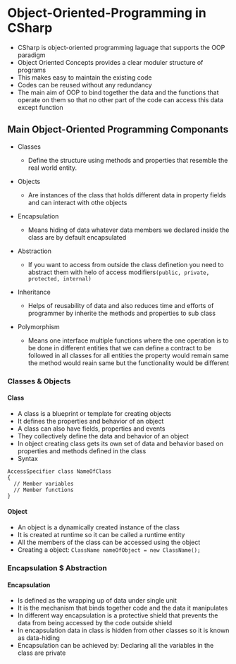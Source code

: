 # Object-Oriented-Programming in CSharp

  * CSharp is object-oriented programming laguage that supports the OOP paradigm
  * Object Oriented Concepts provides a clear moduler structure of programs
  * This makes easy to maintain the existing code
  * Codes can be reused without any redundancy
  * The main aim of OOP to bind together the data and the functions that operate on them so that no other part of the code can access this data except function

## Main Object-Oriented Programming Componants

  * Classes
    * Define the structure using methods and properties that resemble the real world entity.
  * Objects
    * Are instances of the class that holds different data in property fields and can interact with othe objects
  * Encapsulation
    * Means hiding of data whatever data members we declared inside the class are by default encapsulated
    
  * Abstraction
    * If you want to access from outside the class definetion you need to abstract them with helo of access modifiers`(public, private, protected, internal)`
  * Inheritance
    * Helps of reusability of data and also reduces time and efforts of programmer by inherite the methods and properties to sub class 
  * Polymorphism
    * Means one interface multiple functions where the one operation is to be done in different entities that we can define a contract to be followed in all classes for all entities the property would remain same the method would reain same but the functionality would be different

### Classes & Objects

#### Class

  * A class is a blueprint or template for creating objects
  * It defines the properties and behavior of an object
  * A class can also have fields, properties and events
  * They collectively define the data and behavior of an object
  * In object creating class gets its own set of data and behavior based on properties and methods defined in the class
  * Syntax
  ```
  AccessSpecifier class NameOfClass
  {
    // Member variables
    // Member functions
  }
  ```
#### Object

  * An object is a dynamically created instance of the class
  * It is created at runtime so it can be called a runtime entity
  * All the members of the class can be accessed using the object
  * Creating a object: `ClassName nameOfObject = new ClassName();`

### Encapsulation $ Abstraction

#### Encapsulation

  * Is defined as the wrapping up of data under single unit
  * It is the mechanism that binds together code and the data it manipulates
  * In different way encapsulation is a protective shield that prevents the data from being accessed by the code outside shield
  * In encapsulation data in class is hidden from other classes so it is known as data-hiding
  * Encapsulation can be achieved by: Declaring all the variables in the class are private